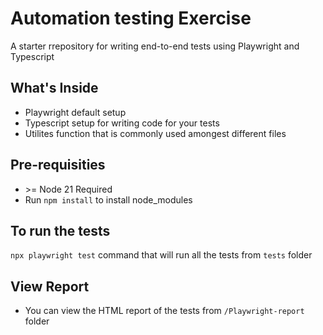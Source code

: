 # Automation testing Exercise

A starter rrepository for writing end-to-end tests using Playwright and Typescript

## What's Inside

- Playwright default setup
- Typescript setup for writing code for your tests
- Utilites function that is commonly used amongest different files

## Pre-requisities

- ‎>= Node 21 Required
- Run `npm install` to install node_modules

## To run the tests

`npx playwright test` command that will run all the tests from `tests` folder

## View Report

- You can view the HTML report of the tests from `/Playwright-report` folder
